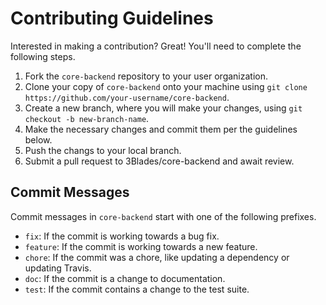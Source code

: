 # Contributing Guidelines

Interested in making a contribution? Great! You'll need to complete
the following steps.

1. Fork the `core-backend` repository to your user organization.
2. Clone your copy of `core-backend` onto your machine using
`git clone https://github.com/your-username/core-backend`.
3. Create a new branch, where you will make your changes, using
`git checkout -b new-branch-name`.
4. Make the necessary changes and commit them per the guidelines below.
5. Push the changs to your local branch.
6. Submit a pull request to 3Blades/core-backend and await review.

## Commit Messages

Commit messages in `core-backend` start with one of the following
prefixes.

- `fix`: If the commit is working towards a bug fix.
- `feature`: If the commit is working towards a new feature.
- `chore`: If the commit was a chore, like updating a dependency or updating Travis.
- `doc`: If the commit is a change to documentation.
- `test`: If the commit contains a change to the test suite.
